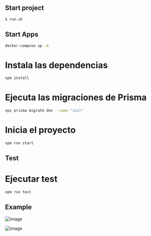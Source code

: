 ## Start project
```bash
$ run.sh
```

## Start Apps
```bash
docker-compose up -d
```

# Instala las dependencias
```bash
npm install
```

# Ejecuta las migraciones de Prisma
```bash
npx prisma migrate dev --name "init"
```

# Inicia el proyecto
```bash
npm run start
```

## Test
# Ejecutar test
```bash
npm run test
```

## Example
![image](https://user-images.githubusercontent.com/17199377/240065292-54bea3f9-d47e-43fb-9ffd-120bcb905c54.PNG240065292-54bea3f9-d47e-43fb-9ffd-120bcb905c54.PNG)

![image](https://user-images.githubusercontent.com/17199377/240065308-9ae344b0-c306-40eb-810f-9d4556c19f13.PNG)
